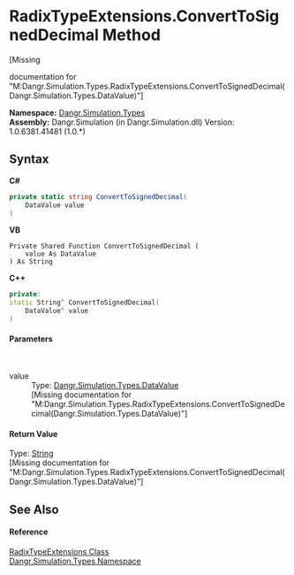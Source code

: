 # RadixTypeExtensions.ConvertToSignedDecimal Method 
 

\[Missing <summary> documentation for "M:Dangr.Simulation.Types.RadixTypeExtensions.ConvertToSignedDecimal(Dangr.Simulation.Types.DataValue)"\]

**Namespace:**&nbsp;<a href="N_Dangr_Simulation_Types">Dangr.Simulation.Types</a><br />**Assembly:**&nbsp;Dangr.Simulation (in Dangr.Simulation.dll) Version: 1.0.6381.41481 (1.0.*)

## Syntax

**C#**<br />
``` C#
private static string ConvertToSignedDecimal(
	DataValue value
)
```

**VB**<br />
``` VB
Private Shared Function ConvertToSignedDecimal ( 
	value As DataValue
) As String
```

**C++**<br />
``` C++
private:
static String^ ConvertToSignedDecimal(
	DataValue^ value
)
```


#### Parameters
&nbsp;<dl><dt>value</dt><dd>Type: <a href="T_Dangr_Simulation_Types_DataValue">Dangr.Simulation.Types.DataValue</a><br />\[Missing <param name="value"/> documentation for "M:Dangr.Simulation.Types.RadixTypeExtensions.ConvertToSignedDecimal(Dangr.Simulation.Types.DataValue)"\]</dd></dl>

#### Return Value
Type: <a href="http://msdn2.microsoft.com/en-us/library/s1wwdcbf" target="_blank">String</a><br />\[Missing <returns> documentation for "M:Dangr.Simulation.Types.RadixTypeExtensions.ConvertToSignedDecimal(Dangr.Simulation.Types.DataValue)"\]

## See Also


#### Reference
<a href="T_Dangr_Simulation_Types_RadixTypeExtensions">RadixTypeExtensions Class</a><br /><a href="N_Dangr_Simulation_Types">Dangr.Simulation.Types Namespace</a><br />